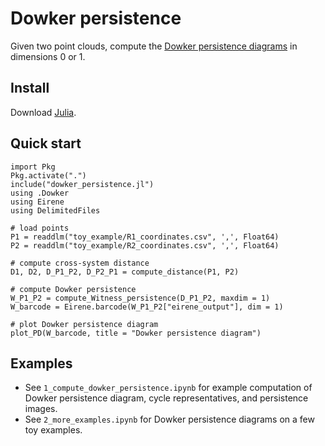 # Dowker persistence

Given two point clouds, compute the [Dowker persistence diagrams](https://arxiv.org/abs/1608.05432) in dimensions 0 or 1. 

## Install
Download [Julia](https://julialang.org/downloads/).

## Quick start

```
import Pkg
Pkg.activate(".")
include("dowker_persistence.jl")
using .Dowker
using Eirene
using DelimitedFiles

# load points
P1 = readdlm("toy_example/R1_coordinates.csv", ',', Float64)
P2 = readdlm("toy_example/R2_coordinates.csv", ',', Float64)

# compute cross-system distance
D1, D2, D_P1_P2, D_P2_P1 = compute_distance(P1, P2)

# compute Dowker persistence
W_P1_P2 = compute_Witness_persistence(D_P1_P2, maxdim = 1)
W_barcode = Eirene.barcode(W_P1_P2["eirene_output"], dim = 1)

# plot Dowker persistence diagram
plot_PD(W_barcode, title = "Dowker persistence diagram")
```

## Examples
* See `1_compute_dowker_persistence.ipynb` for example computation of Dowker persistence diagram, cycle representatives, and persistence images.
* See `2_more_examples.ipynb` for Dowker persistence diagrams on a few toy examples. 